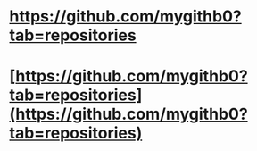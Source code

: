 # https://github.com/mygithb0?tab=repositories
# [https://github.com/mygithb0?tab=repositories](https://github.com/mygithb0?tab=repositories)
